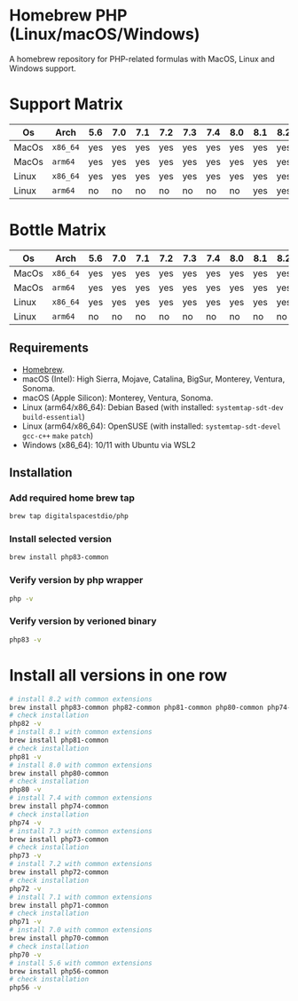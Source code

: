 # Homebrew PHP (Linux/macOS/Windows)

A homebrew repository for PHP-related formulas with MacOS, Linux and Windows support.

# Support Matrix
Os | Arch | 5.6 | 7.0 | 7.1 | 7.2 | 7.3 | 7.4 | 8.0 | 8.1 | 8.2 | 8.3 
--- | --- | --- | --- | --- |--- |--- |--- |--- |--- |--- |--- 
MacOs | `x86_64` | yes | yes  | yes  | yes  | yes  | yes  | yes  | yes | yes | yes 
MacOs | `arm64` | yes | yes  | yes  | yes  | yes  | yes  | yes  | yes | yes | yes  
Linux | `x86_64` | yes | yes  | yes  | yes  | yes  | yes  | yes  | yes | yes | yes   
Linux | `arm64` | no | no  | no  | no  | no  | no  | no  | yes | yes | yes  

# Bottle Matrix
Os | Arch | 5.6 | 7.0 | 7.1 | 7.2 | 7.3 | 7.4 | 8.0 | 8.1 | 8.2 | 8.3 
--- | --- | --- | --- | --- |--- |--- |--- |--- |--- |--- |--- 
MacOs | `x86_64` | yes | yes  | yes  | yes  | yes  | yes  | yes  | yes | yes | yes 
MacOs | `arm64` | yes | yes  | yes  | yes  | yes  | yes  | yes  | yes | yes | yes  
Linux | `x86_64` | yes | yes  | yes  | yes  | yes  | yes  | yes  | yes | yes | yes   
Linux | `arm64` | no | no  | no  | no  | no  | no  | no  | no | no | no  

## Requirements

* [Homebrew](https://brew.sh/). 
* macOS (Intel): High Sierra, Mojave, Catalina, BigSur, Monterey, Ventura, Sonoma.
* macOS (Apple Silicon): Monterey, Ventura, Sonoma.  
* Linux (arm64/x86_64): Debian Based (with installed: `systemtap-sdt-dev` `build-essential`)
* Linux (arm64/x86_64): OpenSUSE (with installed: `systemtap-sdt-devel` `gcc-c++` `make` `patch`)
* Windows (x86_64): 10/11 with Ubuntu via WSL2

## Installation

### Add required home brew tap
```sh
brew tap digitalspacestdio/php
```

### Install selected version
```sh
brew install php83-common
```

### Verify version by php wrapper
```sh
php -v
```
### Verify version by verioned binary 
```sh
php83 -v
```


# Install all versions in one row
```sh
# install 8.2 with common extensions
brew install php83-common php82-common php81-common php80-common php74-common php73-common php72-common php71-common php70-common php56-common
# check installation
php82 -v
# install 8.1 with common extensions
brew install php81-common
# check installation
php81 -v
# install 8.0 with common extensions
brew install php80-common
# check installation
php80 -v
# install 7.4 with common extensions
brew install php74-common
# check installation
php74 -v
# install 7.3 with common extensions
brew install php73-common
# check installation
php73 -v
# install 7.2 with common extensions
brew install php72-common
# check installation
php72 -v
# install 7.1 with common extensions
brew install php71-common
# check installation
php71 -v
# install 7.0 with common extensions
brew install php70-common
# check installation
php70 -v
# install 5.6 with common extensions
brew install php56-common
# check installation
php56 -v
```
